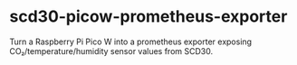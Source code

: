 # scd30-picow-prometheus-exporter
Turn a Raspberry Pi Pico W into a prometheus exporter exposing CO₂/temperature/humidity sensor values from SCD30.
